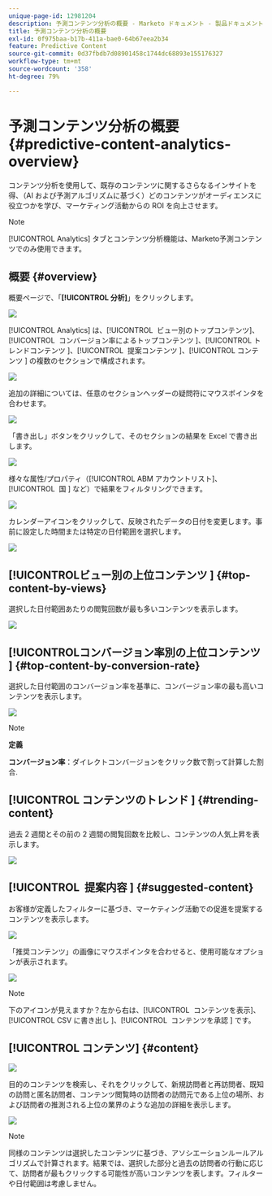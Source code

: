 ```yaml
---
unique-page-id: 12981204
description: 予測コンテンツ分析の概要 - Marketo ドキュメント - 製品ドキュメント
title: 予測コンテンツ分析の概要
exl-id: 0f975baa-b17b-411a-bae0-64b67eea2b34
feature: Predictive Content
source-git-commit: 0d37fbdb7d08901458c1744dc68893e155176327
workflow-type: tm+mt
source-wordcount: '358'
ht-degree: 79%

---
```


# 予測コンテンツ分析の概要 {#predictive-content-analytics-overview}

コンテンツ分析を使用して、既存のコンテンツに関するさらなるインサイトを得、（AI および予測アルゴリズムに基づく）どのコンテンツがオーディエンスに役立つかを学び、マーケティング活動からの ROI を向上させます。

>[!NOTE]
>
>[!UICONTROL Analytics] タブとコンテンツ分析機能は、Marketo予測コンテンツでのみ使用できます。

## 概要 {#overview}

概要ページで、「**[!UICONTROL 分析]**」をクリックします。

![](assets/one.png)

[!UICONTROL Analytics] は、[!UICONTROL &#x200B; ビュー別のトップコンテンツ &#x200B;]、[!UICONTROL &#x200B; コンバージョン率によるトップコンテンツ &#x200B;]、[!UICONTROL &#x200B; トレンドコンテンツ &#x200B;]、[!UICONTROL &#x200B; 提案コンテンツ &#x200B;]、[!UICONTROL &#x200B; コンテンツ &#x200B;] の複数のセクションで構成されます。

![](assets/new-2.png)

追加の詳細については、任意のセクションヘッダーの疑問符にマウスポインタを合わせます。

![](assets/new-3.png)

「書き出し」ボタンをクリックして、そのセクションの結果を Excel で書き出します。

![](assets/new-3point5.png)

様々な属性/プロパティ（[!UICONTROL ABM アカウントリスト &#x200B;]、[!UICONTROL &#x200B; 国 &#x200B;] など）で結果をフィルタリングできます。

![](assets/pca.png)

カレンダーアイコンをクリックして、反映されたデータの日付を変更します。事前に設定した時間または特定の日付範囲を選択します。

![](assets/dates.png)

## [!UICONTROL &#x200B; ビュー別の上位コンテンツ &#x200B;] {#top-content-by-views}

選択した日付範囲あたりの閲覧回数が最も多いコンテンツを表示します。

![](assets/new-6.png)

## [!UICONTROL &#x200B; コンバージョン率別の上位コンテンツ &#x200B;] {#top-content-by-conversion-rate}

選択した日付範囲のコンバージョン率を基準に、コンバージョン率の最も高いコンテンツを表示します。

![](assets/new-7.png)

>[!NOTE]
>
>**定義**
>
>**コンバージョン率**：ダイレクトコンバージョンをクリック数で割って計算した割合.

## [!UICONTROL &#x200B; コンテンツのトレンド &#x200B;] {#trending-content}

過去 2 週間とその前の 2 週間の閲覧回数を比較し、コンテンツの人気上昇を表示します。

![](assets/new-8.png)

## [!UICONTROL &#x200B; 提案内容 &#x200B;] {#suggested-content}

お客様が定義したフィルターに基づき、マーケティング活動での促進を提案するコンテンツを表示します。

![](assets/image2017-10-3-10-3a18-3a35.png)

「推奨コンテンツ」の画像にマウスポインタを合わせると、使用可能なオプションが表示されます。

![](assets/image2017-10-3-10-3a21-3a37.png)

>[!NOTE]
>
>下のアイコンが見えますか？左から右は、[!UICONTROL &#x200B; コンテンツを表示 &#x200B;]、[!UICONTROL CSV に書き出し &#x200B;]、[!UICONTROL &#x200B; コンテンツを承認 &#x200B;] です。

## [!UICONTROL コンテンツ] {#content}

![](assets/image2017-10-3-10-3a22-3a24.png)

目的のコンテンツを検索し、それをクリックして、新規訪問者と再訪問者、既知の訪問と匿名訪問者、コンテンツ閲覧時の訪問者の訪問元である上位の場所、および訪問者の推測される上位の業界のような追加の詳細を表示します。

![](assets/image2017-10-3-10-3a23-3a40.png)

>[!NOTE]
>
>同様のコンテンツは選択したコンテンツに基づき、アソシエーションルールアルゴリズムで計算されます。結果では、選択した部分と過去の訪問者の行動に応じて、訪問者が最もクリックする可能性が高いコンテンツを表します。フィルターや日付範囲は考慮しません。
